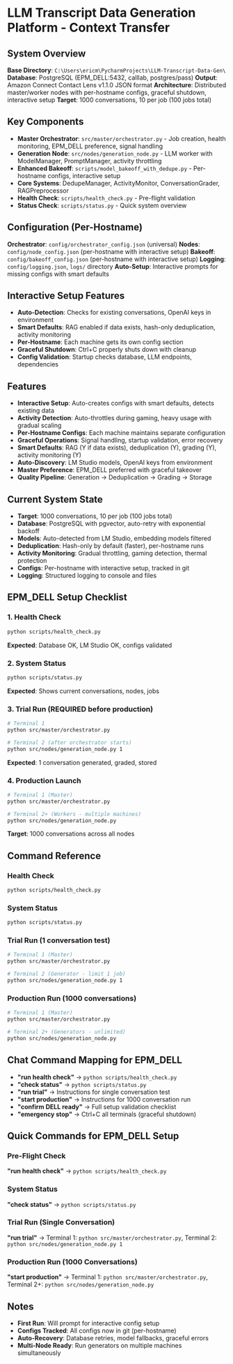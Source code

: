 # LLM Transcript Data Generation Platform - Context Transfer

## System Overview
**Base Directory**: `C:\Users\ericm\PycharmProjects\LLM-Transcript-Data-Gen\`
**Database**: PostgreSQL (EPM_DELL:5432, calllab, postgres/pass)
**Output**: Amazon Connect Contact Lens v1.1.0 JSON format
**Architecture**: Distributed master/worker nodes with per-hostname configs, graceful shutdown, interactive setup
**Target**: 1000 conversations, 10 per job (100 jobs total)

## Key Components
- **Master Orchestrator**: `src/master/orchestrator.py` - Job creation, health monitoring, EPM_DELL preference, signal handling
- **Generation Node**: `src/nodes/generation_node.py` - LLM worker with ModelManager, PromptManager, activity throttling
- **Enhanced Bakeoff**: `scripts/model_bakeoff_with_dedupe.py` - Per-hostname configs, interactive setup
- **Core Systems**: DedupeManager, ActivityMonitor, ConversationGrader, RAGPreprocessor
- **Health Check**: `scripts/health_check.py` - Pre-flight validation
- **Status Check**: `scripts/status.py` - Quick system overview

## Configuration (Per-Hostname)
**Orchestrator**: `config/orchestrator_config.json` (universal)
**Nodes**: `config/node_config.json` (per-hostname with interactive setup)
**Bakeoff**: `config/bakeoff_config.json` (per-hostname with interactive setup)
**Logging**: `config/logging.json`, `logs/` directory
**Auto-Setup**: Interactive prompts for missing configs with smart defaults

## Interactive Setup Features
- **Auto-Detection**: Checks for existing conversations, OpenAI keys in environment
- **Smart Defaults**: RAG enabled if data exists, hash-only deduplication, activity monitoring
- **Per-Hostname**: Each machine gets its own config section
- **Graceful Shutdown**: Ctrl+C properly shuts down with cleanup
- **Config Validation**: Startup checks database, LLM endpoints, dependencies

## Features
- **Interactive Setup**: Auto-creates configs with smart defaults, detects existing data
- **Activity Detection**: Auto-throttles during gaming, heavy usage with gradual scaling
- **Per-Hostname Configs**: Each machine maintains separate configuration
- **Graceful Operations**: Signal handling, startup validation, error recovery
- **Smart Defaults**: RAG (Y if data exists), deduplication (Y), grading (Y), activity monitoring (Y)
- **Auto-Discovery**: LM Studio models, OpenAI keys from environment
- **Master Preference**: EPM_DELL preferred with graceful takeover
- **Quality Pipeline**: Generation → Deduplication → Grading → Storage

## Current System State
- **Target**: 1000 conversations, 10 per job (100 jobs total)
- **Database**: PostgreSQL with pgvector, auto-retry with exponential backoff
- **Models**: Auto-detected from LM Studio, embedding models filtered
- **Deduplication**: Hash-only by default (faster), per-hostname runs
- **Activity Monitoring**: Gradual throttling, gaming detection, thermal protection
- **Configs**: Per-hostname with interactive setup, tracked in git
- **Logging**: Structured logging to console and files

## EPM_DELL Setup Checklist

### 1. Health Check
```bash
python scripts/health_check.py
```
**Expected**: Database OK, LM Studio OK, configs validated

### 2. System Status
```bash
python scripts/status.py
```
**Expected**: Shows current conversations, nodes, jobs

### 3. Trial Run (REQUIRED before production)
```bash
# Terminal 1
python src/master/orchestrator.py

# Terminal 2 (after orchestrator starts)
python src/nodes/generation_node.py 1
```
**Expected**: 1 conversation generated, graded, stored

### 4. Production Launch
```bash
# Terminal 1 (Master)
python src/master/orchestrator.py

# Terminal 2+ (Workers - multiple machines)
python src/nodes/generation_node.py
```
**Target**: 1000 conversations across all nodes

## Command Reference

### Health Check
```bash
python scripts/health_check.py
```

### System Status
```bash
python scripts/status.py
```

### Trial Run (1 conversation test)
```bash
# Terminal 1 (Master)
python src/master/orchestrator.py

# Terminal 2 (Generator - limit 1 job)
python src/nodes/generation_node.py 1
```

### Production Run (1000 conversations)
```bash
# Terminal 1 (Master)
python src/master/orchestrator.py

# Terminal 2+ (Generators - unlimited)
python src/nodes/generation_node.py
```

## Chat Command Mapping for EPM_DELL
- **"run health check"** → `python scripts/health_check.py`
- **"check status"** → `python scripts/status.py`
- **"run trial"** → Instructions for single conversation test
- **"start production"** → Instructions for 1000 conversation run
- **"confirm DELL ready"** → Full setup validation checklist
- **"emergency stop"** → Ctrl+C all terminals (graceful shutdown)

## Quick Commands for EPM_DELL Setup

### Pre-Flight Check
**"run health check"** → `python scripts/health_check.py`

### System Status
**"check status"** → `python scripts/status.py`

### Trial Run (Single Conversation)
**"run trial"** → Terminal 1: `python src/master/orchestrator.py`, Terminal 2: `python src/nodes/generation_node.py 1`

### Production Run (1000 Conversations)
**"start production"** → Terminal 1: `python src/master/orchestrator.py`, Terminal 2+: `python src/nodes/generation_node.py`

## Notes
- **First Run**: Will prompt for interactive config setup
- **Configs Tracked**: All configs now in git (per-hostname)
- **Auto-Recovery**: Database retries, model fallbacks, graceful errors
- **Multi-Node Ready**: Run generators on multiple machines simultaneously